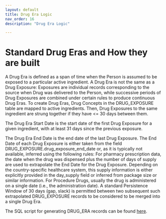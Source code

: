 ```yaml
---
layout: default
title: Drug Era Logic
nav_order: 16
description: "Drug Era Logic"

---
```


# Standard Drug Eras and How they are built

A Drug Era is defined as a span of time when the Person is assumed to be exposed to a particular active ingredient. A Drug Era is not the same as a Drug Exposure: Exposures are individual records corresponding to the source when Drug was delivered to the Person, while successive periods of Drug Exposures are combined under certain rules to produce continuous Drug Eras. To create Drug Eras, Drug Concepts in the DRUG_EXPOSURE table are mapped to active ingredients. Then, Drug Exposures to the same ingredient are strung together if they have <= 30 days between them. 

The Drug Era Start Date is the start date of the first Drug Exposure for a given ingredient, with at least 31 days since the previous exposure.

The Drug Era End Date is the end date of the last Drug Exposure. The End Date of each Drug Exposure is either taken from the field DRUG_EXPOSURE.drug_exposure_end_date or, as it is typically not available, inferred using the following rules: For pharmacy prescription data, the date when the drug was dispensed plus the number of days of supply are used to extrapolate the End Date for the Drug Exposure. Depending on the country-specific healthcare system, this supply information is either explicitly provided in the day_supply field or inferred from package size or similar information. For Procedure Drugs, usually the drug is administered on a single date (i.e., the administration date). A standard Persistence Window of 30 days (gap, slack) is permitted between two subsequent such extrapolated DRUG_EXPOSURE records to be considered to be merged into a single Drug Era.

The SQL script for generating DRUG_ERA records can be found [here](https://ohdsi.github.io/CommonDataModel/sqlScripts.html#drug_eras).
